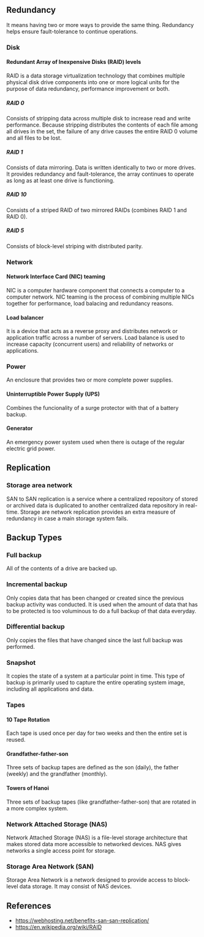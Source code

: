 ## Redundancy
It means having two or more ways to provide the same thing. Redundancy helps ensure fault-tolerance to continue operations.
### Disk
#### Redundant Array of Inexpensive Disks (RAID) levels
RAID is a data storage virtualization technology that combines multiple physical disk drive components into one or more logical units for the purpose of data redundancy, performance improvement or both.
##### RAID 0
Consists of stripping data across multiple disk to increase read and write performance. Because stripping distributes the contents of each file among all drives in the set, the failure of any drive causes the entire RAID 0 volume and all files to be lost.
##### RAID 1
Consists of data mirroring. Data is written identically to two or more drives. It provides redundancy and fault-tolerance, the array continues to operate as long as at least one drive is functioning.
##### RAID 10
Consists of a striped RAID of two mirrored RAIDs (combines RAID 1 and RAID 0).
##### RAID 5
Consists of block-level striping with distributed parity.

### Network
#### Network Interface Card (NIC) teaming
NIC is a computer hardware component that connects a computer to a computer network. NIC teaming is the process of combining multiple NICs together for performance, load balacing and redundancy reasons.
#### Load balancer
It is a device that acts as a reverse proxy and distributes network or application traffic across a number of servers. Load balance is used to increase capacity (concurrent users) and reliability of networks or applications.

### Power
An enclosure that provides two or more complete power supplies.
#### Uninterruptible Power Supply (UPS)
Combines the funcionality of a surge protector with that of a battery backup.
#### Generator
An emergency power system used when there is outage of the regular electric grid power.

## Replication
### Storage area network
SAN to SAN replication is a service where a centralized repository of stored or archived data is duplicated to another centralized data repository in real-time. Storage are network replication provides an extra measure of redundancy in case a main storage system fails.

## Backup Types
### Full backup
All of the contents of a drive are backed up.
### Incremental backup
Only copies data that has been changed or created since the previous backup activity was conducted. It is used when the amount of data that has to be protected is too voluminous to do a full backup of that data everyday.
### Differential backup
Only copies the files that have changed since the last full backup was performed.
### Snapshot
It copies the state of a system at a particular point in time. This type of backup is primarily used to capture the entire operating system image, including all applications and data.
### Tapes
#### 10 Tape Rotation
Each tape is used  once per day for two weeks and then the entire set is reused.
#### Grandfather-father-son
Three sets of backup tapes are defined as the son (daily), the father (weekly) and the grandfather (monthly).
#### Towers of Hanoi
Three sets of backup tapes (like grandfather-father-son) that are rotated in a more complex system.

### Network Attached Storage (NAS)
Network Attached Storage (NAS) is a file-level storage architecture that makes stored data more accessible to networked devices. NAS gives networks a single access point for storage.

### Storage Area Network (SAN)
Storage Area Network is a network designed to provide access to block-level data storage. It may consist of NAS devices.

## References
- https://webhosting.net/benefits-san-san-replication/
- https://en.wikipedia.org/wiki/RAID
